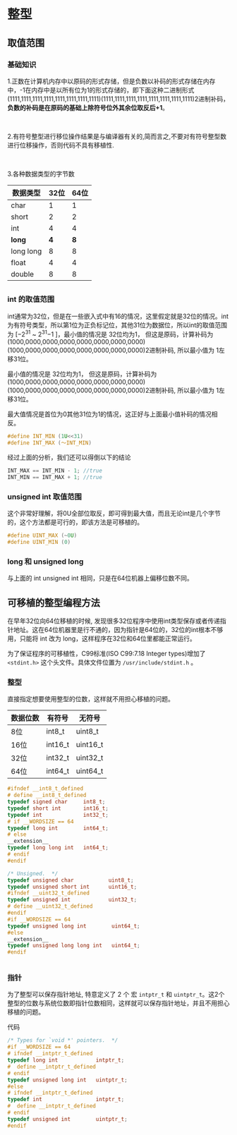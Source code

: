 # 

# 整型



## 取值范围

### 基础知识

1.正数在计算机内存中以原码的形式存储，但是负数以补码的形式存储在内存中，-1在内存中是以所有位为1的形式存储的，即下面这种二进制形式(1111,1111,1111,1111,1111,1111,1111,1111)(1111,1111,1111,1111,1111,1111,1111,1111)2进制补码​ ，**负数的补码是在原码的基础上除符号位外其余位取反后+1**。

‌

2.有符号整型进行移位操作结果是与编译器有关的,简而言之,不要对有符号整型数进行位移操作，否则代码不具有移植性.

‌

3.各种数据类型的字节数 

| 数据类型      | 32位   | 64位   |
| --------- | ----- | ----- |
| char      | 1     | 1     |
| short     | 2     | 2     |
| int       | 4     | 4     |
| **long**  | **4** | **8** |
| long long | 8     | 8     |
| float     | 4     | 4     |
| double    | 8     | 8     |

## 

### int 的取值范围‌

int通常为32位，但是在一些嵌入式中有16的情况，这里假定就是32位的情况。int为有符号类型，所以第1位为正负标记位，其他31位为数据位，所以int的取值范围为 [−2<sup>31</sup> ~ 2<sup>31</sup>−1 ]，‌最小值的情况是 32位均为1， 但这是原码，计算补码为 (1000,0000,0000,0000,0000,0000,0000,0000)(1000,0000,0000,0000,0000,0000,0000,0000)2进制补码​, 所以最小值为 1左移31位。

最小值的情况是 32位均为1， 但这是原码，计算补码为 (1000,0000,0000,0000,0000,0000,0000,0000)(1000,0000,0000,0000,0000,0000,0000,0000)2进制补码​, 所以最小值为 1左移31位。‌

最大值情况是首位为0其他31位为1的情况，这正好与上面最小值补码的情况相反。

```c
#define INT_MIN (1U<<31)
#define INT_MAX (～INT_MIN)
```

经过上面的分析，我们还可以得倒以下的结论

```c
INT_MAX == INT_MIN - 1; //true
INT_MIN == INT_MAX + 1; //true
```

### unsigned int 取值范围‌

这个非常好理解，将0U全部位取反，即可得到最大值，而且无论int是几个字节的，这个方法都是可行的，即该方法是可移植的。

```c
#define UINT_MAX (~0U)
#define UINT_MIN (0)
```

### long 和 unsigned long‌

与上面的 int unsigned int 相同，只是在64位机器上偏移位数不同。



## 可移植的整型编程方法

在早年32位向64位移植的时候, 发现很多32位程序中使用int类型保存或者传递指针地址。这在64位机器里是行不通的，因为指针是64位的，32位的int根本不够用，只能将 int 改为 long，这样程序在32位和64位里都能正常运行。

为了保证程序的可移植性，C99标准(ISO C99:7.18 Integer types)增加了`<stdint.h>` 这个头文件。具体文件位置为 `/usr/include/stdint.h` 。



### 整型

直接指定想要使用整型的位数，这样就不用担心移植的问题。

| 数据位数 | 有符号     | 无符号      |
| ---- | ------- | -------- |
| 8位   | int8_t  | uint8_t  |
| 16位  | int16_t | uint16_t |
| 32位  | int32_t | uint32_t |
| 64位  | int64_t | uint64_t |

```c
#ifndef __int8_t_defined
# define __int8_t_defined
typedef signed char		int8_t;
typedef short int		int16_t;
typedef int			    int32_t;
# if __WORDSIZE == 64
typedef long int		int64_t;
# else
__extension__
typedef long long int	int64_t;
# endif
#endif

/* Unsigned.  */
typedef unsigned char		    uint8_t;
typedef unsigned short int	    uint16_t;
#ifndef __uint32_t_defined
typedef unsigned int		    uint32_t;
# define __uint32_t_defined
#endif
#if __WORDSIZE == 64
typedef unsigned long int	     uint64_t;
#else
__extension__
typedef unsigned long long int	 uint64_t;
#endif



```

### 指针

为了整型可以保存指针地址, 特意定义了 2 个 宏 `intptr_t` 和 `uintptr_t`。这2个整型的位数与系统位数即指针位数相同，这样就可以保存指针地址，并且不用担心移植的问题。

代码

```c
/* Types for `void *' pointers.  */
#if __WORDSIZE == 64
# ifndef __intptr_t_defined
typedef long int		    intptr_t;
#  define __intptr_t_defined
# endif
typedef unsigned long int	uintptr_t;
#else
# ifndef __intptr_t_defined
typedef int			        intptr_t;
#  define __intptr_t_defined
# endif
typedef unsigned int		uintptr_t;
#endif



```
